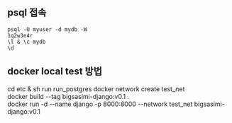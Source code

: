 ## psql 접속
```
psql -U myuser -d mydb -W
1q2w3e4r
\l & \c mydb
\d
```

## docker local test 방법
cd etc & sh run run_postgres
docker network create test_net       
docker build --tag bigsasimi-django:v0.1 .  
docker run -d --name django -p 8000:8000 --network test_net bigsasimi-django:v0.1
